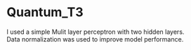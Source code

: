 # Quantum_T3
I used a simple Mulit layer perceptron with two hidden layers.</br>
Data normalization was used to improve model performance.
